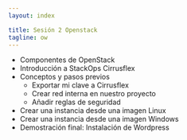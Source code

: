 ```yaml
---
layout: index

title: Sesión 2 Openstack	
tagline: ow
---
```

* Componentes de OpenStack
* Introducción a StackOps Cirrusflex
* Conceptos y pasos previos
	* Exportar mi clave a Cirrusflex
	* Crear red interna en nuestro proyecto
	* Añadir reglas de seguridad
* Crear una instancia desde una imagen Linux
* Crear una instancia desde una imagen Windows
* Demostración final: Instalación de Wordpress